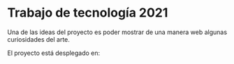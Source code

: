 # Trabajo de tecnología 2021

Una de las ideas del proyecto es poder mostrar de una manera web algunas curiosidades del arte.

El proyecto está desplegado en: 